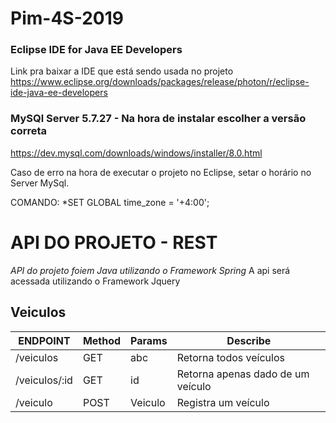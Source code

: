 # Pim-4S-2019

### Eclipse IDE for Java EE Developers 
Link pra baixar a IDE que está sendo usada no projeto
https://www.eclipse.org/downloads/packages/release/photon/r/eclipse-ide-java-ee-developers


### MySQl Server 5.7.27  - Na hora de instalar escolher a versão correta
https://dev.mysql.com/downloads/windows/installer/8.0.html


Caso de erro na hora de executar o projeto no Eclipse, setar o horário no Server MySql.

COMANDO: *SET GLOBAL time_zone = '+4:00'; 

# API DO PROJETO - REST
*API do projeto foiem Java utilizando o Framework Spring*
A api será acessada utilizando o Framework Jquery

## Veiculos

| ENDPOINT  | Method | Params | Describe |
| --- | --- | --- | --- |
| /veiculos | GET | abc | Retorna todos veículos |
| /veiculos/:id | GET | id | Retorna apenas dado de um veículo |
| /veiculo | POST | Veiculo | Registra um veículo |
